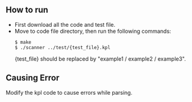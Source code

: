 ## How to run
  * First download all the code and test file.
  * Move to code file directory, then run the following commands:
    ```
    $ make
    $ ./scanner ../test/{test_file}.kpl
    ```
    {test_file} should be replaced by "example1 / example2 / example3".
    
## Causing Error
Modify the kpl code to cause errors while parsing.
